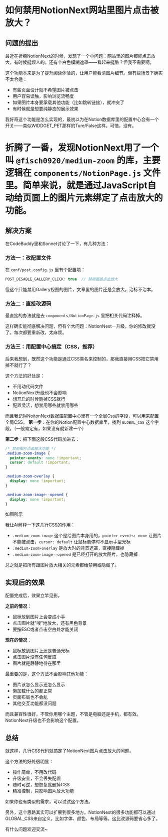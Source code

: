 # 如何禁用NotionNext网站里图片点击被放大？


## 问题的提出
最近在折腾NotionNext的时候，发现了一个小问题：网站里的图片都能点击放大，有时候挺烦人的。还有个白色模糊遮罩——看起来挺酷？但我不需要啊。

这个功能本来是为了提升阅读体验的，让用户能看清图片细节。但有些场景下确实不太合适：

- 有些页面设计就不希望图片被点击
- 用户容易误触，影响浏览流畅度  
- 如果图片本身要承载其他功能（比如跳转链接），就冲突了
- 有时候就是想要纯静态的展示效果

我好奇这个功能是怎么实现的，最初以为在Notion数据库里的配置中心会有一个开关——类似WIDDGET_PET那样的Ture/False这样。可惜，没有。

折腾了一番，发现NotionNext用了一个叫 `@fisch0920/medium-zoom` 的库，主要逻辑在 `components/NotionPage.js` 文件里。简单来说，就是通过JavaScript自动给页面上的图片元素绑定了点击放大的功能。
=======

## 解决方案

在CodeBuddy里和Sonnet讨论了一下，有几种方法：

### 方法一：改配置文件

在 `conf/post.config.js` 里有个配置项：

```javascript
POST_DISABLE_GALLERY_CLICK: true  // 禁用画册点击放大
```

但这个只能禁用Gallery视图的图片，文章里的图片还是会放大。治标不治本。

### 方法二：直接改源码

最直接的办法就是去 `components/NotionPage.js` 里把相关代码注释掉。

这样确实能彻底解决问题，但有个大问题：NotionNext一升级，你的修改就没了。每次都要重新改，太麻烦。

### 方法三：用配置中心搞定（CSS，推荐）

后来我想到，既然这个功能是通过CSS类名来控制的，那我直接用CSS把它禁用掉不就行了？

这个方法的好处是：
- 不用动代码文件
- NotionNext升级也不会影响
- 想开启的时候删掉CSS就行
- 配置灵活，想禁用哪些就禁用哪些

而且我记得NoitonNext数据库配置中心里有一个全局Css的字段，可以用来配置全局CSS。
**第一步**：在你的Notion配置中心数据库里，找到 `GLOBAL_CSS` 这个字段。（一般肯定有，如果没有就新建一个）

**第二步**：把下面这段CSS代码加进去：

```css
/* 禁用图片点击放大功能 */
.medium-zoom-image {
  pointer-events: none !important;
  cursor: default !important;
}

.medium-zoom-overlay {
  display: none !important;
}

.medium-zoom-image--opened {
  display: none !important;
}
```
如图所示

我让Ai解释一下这几行CSS的作用：

- `.medium-zoom-image` 这个是给图片本身用的，`pointer-events: none` 让图片不能被点击，`cursor: default` 让鼠标悬停时不显示手型光标
- `.medium-zoom-overlay` 是放大时的背景遮罩，直接隐藏掉
- `.medium-zoom-image--opened` 是已经打开的放大图片，也隐藏掉

总之就是把所有跟图片放大相关的元素都给禁用或隐藏了。

## 实现后的效果

配置完成后，效果立竿见影。

**之前的情况**：
- 鼠标放到图片上会变成小手
- 点击图片就"嗖"地放大，还有黑色背景
- 要按ESC或者点击空白处才能关闭

**现在的情况**：
- 鼠标放到图片上还是普通光标
- 点击图片没有任何反应
- 图片就是静静地待在那里

最重要的是，这个方法不会影响其他功能：
- 图片该怎么显示还怎么显示
- 懒加载什么的都正常
- 页面布局也不会乱
- 其他交互功能都没问题

而且兼容性很好，不管你用哪个主题，不管是电脑还是手机，都有效。NotionNext升级也不会影响这个配置。

## 总结

就这样，几行CSS代码就搞定了NotionNext图片点击放大的问题。

这个方法的好处很明显：
- 操作简单，不用改代码
- 升级安全，不会丢失配置  
- 随时可逆，想恢复就删掉CSS
- 精准控制，只影响图片放大功能

如果你也有类似的需求，可以试试这个方法。

另外，这个思路其实可以扩展到很多地方。NotionNext的很多功能都可以通过GLOBAL_CSS来自定义，比如字体、颜色、布局等等。这比改源码要省心多了。

有什么问题欢迎交流~